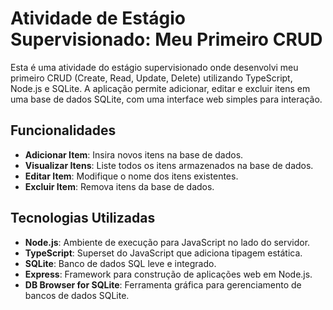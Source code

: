 # Atividade de Estágio Supervisionado: Meu Primeiro CRUD

Esta é uma atividade do estágio supervisionado onde desenvolvi meu primeiro CRUD (Create, Read, Update, Delete) utilizando TypeScript, Node.js e SQLite. A aplicação permite adicionar, editar e excluir itens em uma base de dados SQLite, com uma interface web simples para interação.

## Funcionalidades

- **Adicionar Item**: Insira novos itens na base de dados.
- **Visualizar Itens**: Liste todos os itens armazenados na base de dados.
- **Editar Item**: Modifique o nome dos itens existentes.
- **Excluir Item**: Remova itens da base de dados.

## Tecnologias Utilizadas

- **Node.js**: Ambiente de execução para JavaScript no lado do servidor.
- **TypeScript**: Superset do JavaScript que adiciona tipagem estática.
- **SQLite**: Banco de dados SQL leve e integrado.
- **Express**: Framework para construção de aplicações web em Node.js.
- **DB Browser for SQLite**: Ferramenta gráfica para gerenciamento de bancos de dados SQLite.
